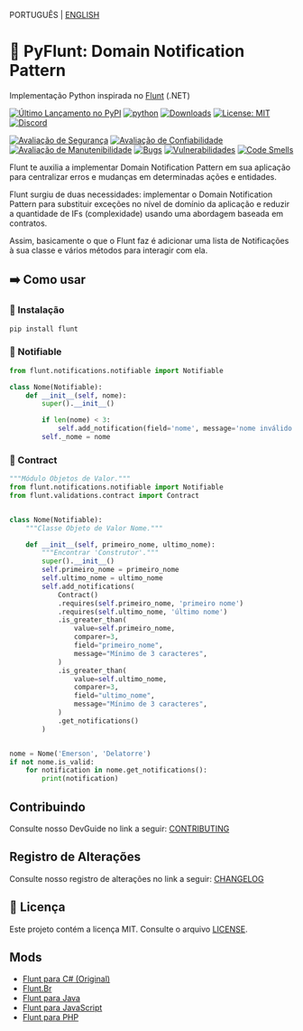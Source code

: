 PORTUGUÊS | [ENGLISH](https://github.com/fazedordecodigo/PyFlunt/blob/main/docs/README_EN.md)

# 🐍 PyFlunt: Domain Notification Pattern

Implementação Python inspirada no [Flunt](https://github.com/andrebaltieri/flunt) (.NET)

[![Último Lançamento no PyPI](https://img.shields.io/pypi/v/flunt.svg)](https://pypi.org/project/flunt/)
[![python](https://img.shields.io/pypi/pyversions/flunt.svg)](https://pypi.org/project/flunt/)
[![Downloads](https://static.pepy.tech/badge/flunt/month)](https://pepy.tech/project/flunt)
[![License: MIT](https://img.shields.io/badge/License-MIT-yellow.svg)](https://opensource.org/licenses/MIT)
[![Discord](https://img.shields.io/discord/1211477389830393866?logo=discord&label=Discord&color=5865F2&logoColor=white)](https://discord.gg/HNwFHQWX)


[![Avaliação de Segurança](https://sonarcloud.io/api/project_badges/measure?project=fazedordecodigo_PyFlunt&metric=security_rating)](https://sonarcloud.io/summary/new_code?id=fazedordecodigo_PyFlunt)
[![Avaliação de Confiabilidade](https://sonarcloud.io/api/project_badges/measure?project=fazedordecodigo_PyFlunt&metric=reliability_rating)](https://sonarcloud.io/summary/new_code?id=fazedordecodigo_PyFlunt)
[![Avaliação de Manutenibilidade](https://sonarcloud.io/api/project_badges/measure?project=fazedordecodigo_PyFlunt&metric=sqale_rating)](https://sonarcloud.io/summary/new_code?id=fazedordecodigo_PyFlunt)
[![Bugs](https://sonarcloud.io/api/project_badges/measure?project=fazedordecodigo_PyFlunt&metric=bugs)](https://sonarcloud.io/summary/new_code?id=fazedordecodigo_PyFlunt)
[![Vulnerabilidades](https://sonarcloud.io/api/project_badges/measure?project=fazedordecodigo_PyFlunt&metric=vulnerabilities)](https://sonarcloud.io/summary/new_code?id=fazedordecodigo_PyFlunt)
[![Code Smells](https://sonarcloud.io/api/project_badges/measure?project=fazedordecodigo_PyFlunt&metric=code_smells)](https://sonarcloud.io/summary/new_code?id=fazedordecodigo_PyFlunt)


Flunt te auxilia a implementar Domain Notification Pattern em sua aplicação para centralizar erros e mudanças em determinadas ações e entidades.

Flunt surgiu de duas necessidades: implementar o Domain Notification Pattern para substituir exceções no nível de domínio da aplicação e reduzir a quantidade de IFs (complexidade) usando uma abordagem baseada em contratos.

Assim, basicamente o que o Flunt faz é adicionar uma lista de Notificações à sua classe e vários métodos para interagir com ela.

## ➡️ Como usar

### 🔧 Instalação

````bash
pip install flunt
````

### 🔔 Notifiable

````python
from flunt.notifications.notifiable import Notifiable

class Nome(Notifiable):
    def __init__(self, nome):
        super().__init__()

        if len(nome) < 3:
            self.add_notification(field='nome', message='nome inválido')
        self._nome = nome
````

### 📜 Contract
````python
"""Módulo Objetos de Valor."""
from flunt.notifications.notifiable import Notifiable
from flunt.validations.contract import Contract


class Nome(Notifiable):
    """Classe Objeto de Valor Nome."""

    def __init__(self, primeiro_nome, ultimo_nome):
        """Encontrar 'Construtor'."""
        super().__init__()
        self.primeiro_nome = primeiro_nome
        self.ultimo_nome = ultimo_nome
        self.add_notifications(
            Contract()
            .requires(self.primeiro_nome, 'primeiro nome')
            .requires(self.ultimo_nome, 'último nome')
            .is_greater_than(
                value=self.primeiro_nome,
                comparer=3,
                field="primeiro_nome",
                message="Mínimo de 3 caracteres",
            )
            .is_greater_than(
                value=self.ultimo_nome,
                comparer=3,
                field="ultimo_nome",
                message="Mínimo de 3 caracteres",
            )
            .get_notifications()
        )


nome = Nome('Emerson', 'Delatorre')
if not nome.is_valid:
    for notification in nome.get_notifications():
        print(notification)

````

## Contribuindo

Consulte nosso DevGuide no link a seguir: [CONTRIBUTING](https://github.com/fazedordecodigo/PyFlunt/blob/main/docs/CONTRIBUTING.md)

## Registro de Alterações

Consulte nosso registro de alterações no link a seguir: [CHANGELOG](https://github.com/fazedordecodigo/PyFlunt/blob/main/docs/CHANGELOG.md)

## 📄 Licença

Este projeto contém a licença MIT. Consulte o arquivo [LICENSE](https://github.com/fazedordecodigo/PyFlunt/blob/main/docs/LICENSE).

## Mods
* [Flunt para C# (Original)](https://github.com/andrebaltieri/Flunt)
* [Flunt.Br](https://github.com/lira92/flunt.br)
* [Flunt para Java](https://github.com/carlosbritojun/jflunt)
* [Flunt para JavaScript](https://github.com/jhonesgoncal/flunt)
* [Flunt para PHP](https://github.com/matheusbloise/flunt-php)
